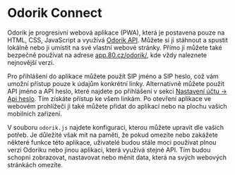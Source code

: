 # Odorik Connect

Odorik je progresivní webová aplikace (PWA), která je postavena pouze na HTML, CSS, JavaScript a využívá [Odorik API](https://app.80.cz/odorik/swagger/). Můžete si ji stáhnout a spustit lokálně nebo ji umístit na své vlastní webové stránky. Přímo ji můžete také bezpečně používat na adrese [app.80.cz/odorik/](https://app.80.cz/odorik/), kde vždy naleznete nejnovější verzi.

Pro přihlášení do aplikace můžete použít SIP jméno a SIP heslo, což vám umožní přístup pouze k údajům konkrétní linky. Alternativně můžete použít API jméno a API heslo, které najdete po přihlášení v sekci [Nastavení účtu -> Api heslo](https://www.odorik.cz/ucet/nastaveni_uctu). Tím získáte přístup ke všem linkám. Po otevření aplikace ve webovém prohlížeči ji také můžete přidat do aplikací nebo na plochu vašich mobilních zařízení.

V souboru `odorik.js` najdete konfiguraci, kterou můžete upravit dle vašich potřeb. Je důležité však mít na paměti, že pokud omezíte nebo zakážete některé funkce této aplikace, uživatelé budou stále moci používat plnou verzi Odoriku nebo jinou aplikaci, která využívá stejné API. Tím budou schopni zobrazovat, nastavovat nebo měnit data, která na svých webových stránkách omezíte.

